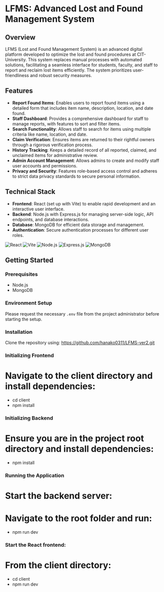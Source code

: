 # LFMS: Advanced Lost and Found Management System

## Overview
LFMS (Lost and Found Management System) is an advanced digital platform developed to optimize the lost and found procedures at CIT-University. This system replaces manual processes with automated solutions, facilitating a seamless interface for students, faculty, and staff to report and reclaim lost items efficiently. The system prioritizes user-friendliness and robust security measures.

## Features
- **Report Found Items**: Enables users to report found items using a detailed form that includes item name, description, location, and date found.
- **Staff Dashboard**: Provides a comprehensive dashboard for staff to manage reports, with features to sort and filter items.
- **Search Functionality**: Allows staff to search for items using multiple criteria like name, location, and date.
- **Claim Verification**: Ensures items are returned to their rightful owners through a rigorous verification process.
- **History Tracking**: Keeps a detailed record of all reported, claimed, and unclaimed items for administrative review.
- **Admin Account Management**: Allows admins to create and modify staff user accounts and permissions.
- **Privacy and Security**: Features role-based access control and adheres to strict data privacy standards to secure personal information.

## Technical Stack
- **Frontend**: React (set up with Vite) to enable rapid development and an interactive user interface.
- **Backend**: Node.js with Express.js for managing server-side logic, API endpoints, and database interactions.
- **Database**: MongoDB for efficient data storage and management.
- **Authentication**: Secure authentication processes for different user roles.

![React](https://img.shields.io/badge/-React-20232A?style=for-the-badge&logo=react&logoColor=61DAFB)
![Vite](https://img.shields.io/badge/-Vite-B73BFE?style=for-the-badge&logo=vite&logoColor=FFD62E)
![Node.js](https://img.shields.io/badge/-Node.js-339933?style=for-the-badge&logo=nodedotjs&logoColor=white)
![Express.js](https://img.shields.io/badge/-Express.js-000000?style=for-the-badge&logo=express&logoColor=white)
![MongoDB](https://img.shields.io/badge/-MongoDB-47A248?style=for-the-badge&logo=mongodb&logoColor=white)

## Getting Started

### Prerequisites
- Node.js
- MongoDB

### Environment Setup
Please request the necessary `.env` file from the project administrator before starting the setup.

### Installation
Clone the repository using:
https://github.com/hanako0311/LFMS-ver2.git

### Initializing Frontend
# Navigate to the client directory and install dependencies:
- cd client
- npm install

### Initializing Backend
# Ensure you are in the project root directory and install dependencies:
- npm install

### Running the Application
# Start the backend server:
# Navigate to the root folder and run:
- npm run dev

### Start the React frontend:
# From the client directory:
- cd client
- npm run dev


